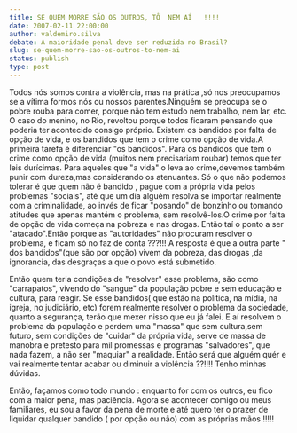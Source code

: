 ```yaml
---
title: SE QUEM MORRE SÃO OS OUTROS, TÔ  NEM AÍ   !!!!
date: 2007-02-11 22:00:00
author: valdemiro.silva
debate: A maioridade penal deve ser reduzida no Brasil?
slug: se-quem-morre-sao-os-outros-to-nem-ai
status: publish 
type: post
---
```


Todos nós somos contra a violência, mas na prática ,só nos preocupamos se a vítima formos nós ou nossos parentes.Ninguém se preocupa se o pobre rouba para comer, porque não tem estudo nem trabalho, nem lar, etc. O caso do menino, no Rio, revoltou porque todos ficaram pensando que poderia ter acontecido consigo próprio. Existem os bandidos por falta de opção de vida, e os bandidos que tem o crime como opção de vida.A primeira tarefa é diferenciar "os bandidos". Para os bandidos que tem o crime como opção de vida (muitos nem precisariam roubar) temos que ter leis durícimas. Para aqueles que "a vida" o leva ao crime,devemos também punir com dureza,mas considerando os atenuantes. Só o que não podemos tolerar é que quem não é bandido , pague com a própria vida pelos problemas "sociais", até que um dia alguém resolva se importar realmente com a criminalidade, ao invés de ficar "posando" de bonzinho ou tomando atitudes que apenas mantém o problema, sem resolvê-los.O crime por falta de opção de vida começa na pobreza e nas drogas. Então taí o ponto a ser "atacado".Então porque as "autoridades" não procuram resolver o problema, e ficam só no faz de conta ???!!! A resposta é que a outra parte " dos bandidos"(que são por opção) vivem da pobreza, das drogas ,da ignorancia, das desgraças a que o povo está submetido.  

Então quem teria condições de "resolver" esse problema, são como "carrapatos", vivendo do "sangue" da população pobre e sem educação e cultura, para reagir. Se esse bandidos( que estão na política, na mídia, na igreja, no judiciário, etc) forem realmente resolver o problema da sociedade, quanto a segurança, terão que mexer nisso que eu já falei. E aí resolvem o problema da população e perdem uma "massa" que sem cultura,sem futuro, sem condições de "cuidar" da própria vida, serve de massa de manobra e pretesto para mil promessas e programas "salvadores", que nada fazem, a não ser "maquiar" a realidade. Então será que alguém quér e vai realmente tentar acabar ou diminuir a violência ??!!!! Tenho minhas dúvidas.  

Então, façamos como todo mundo : enquanto for com os outros, eu fico com a maior pena, mas paciência. Agora se acontecer comigo ou meus familiares, eu sou a favor da pena de morte e até quero ter o prazer de liquidar qualquer bandido ( por opção ou não) com as próprias mãos !!!!!
